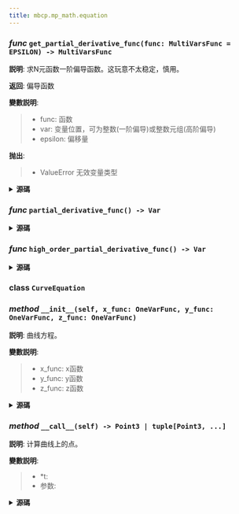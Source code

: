 ```yaml
---
title: mbcp.mp_math.equation
---
```

### *func* `get_partial_derivative_func(func: MultiVarsFunc = EPSILON) -> MultiVarsFunc`



**説明**: 求N元函数一阶偏导函数。这玩意不太稳定，慎用。

**返回**: 偏导函数

**變數説明**:
> - func: 函数  
> - var: 变量位置，可为整数(一阶偏导)或整数元组(高阶偏导)  
> - epsilon: 偏移量  

**抛出**:
> - ValueError  无效变量类型


<details>
<summary> <b>源碼</b> </summary>

```python
def get_partial_derivative_func(func: MultiVarsFunc, var: int | tuple[int, ...], epsilon: Number=EPSILON) -> MultiVarsFunc:
    """
    求N元函数一阶偏导函数。这玩意不太稳定，慎用。
    Args:
        func: 函数
        var: 变量位置，可为整数(一阶偏导)或整数元组(高阶偏导)
        epsilon: 偏移量
    Returns:
        偏导函数
    Raises:
        ValueError: 无效变量类型
    """
    if isinstance(var, int):

        def partial_derivative_func(*args: Var) -> Var:
            args_list_plus = list(args)
            args_list_plus[var] += epsilon
            args_list_minus = list(args)
            args_list_minus[var] -= epsilon
            return (func(*args_list_plus) - func(*args_list_minus)) / (2 * epsilon)
        return partial_derivative_func
    elif isinstance(var, tuple):

        def high_order_partial_derivative_func(*args: Var) -> Var:
            result_func = func
            for v in var:
                result_func = get_partial_derivative_func(result_func, v, epsilon)
            return result_func(*args)
        return high_order_partial_derivative_func
    else:
        raise ValueError('Invalid var type')
```
</details>

### *func* `partial_derivative_func() -> Var`


<details>
<summary> <b>源碼</b> </summary>

```python
def partial_derivative_func(*args: Var) -> Var:
    args_list_plus = list(args)
    args_list_plus[var] += epsilon
    args_list_minus = list(args)
    args_list_minus[var] -= epsilon
    return (func(*args_list_plus) - func(*args_list_minus)) / (2 * epsilon)
```
</details>

### *func* `high_order_partial_derivative_func() -> Var`


<details>
<summary> <b>源碼</b> </summary>

```python
def high_order_partial_derivative_func(*args: Var) -> Var:
    result_func = func
    for v in var:
        result_func = get_partial_derivative_func(result_func, v, epsilon)
    return result_func(*args)
```
</details>

### **class** `CurveEquation`
### *method* `__init__(self, x_func: OneVarFunc, y_func: OneVarFunc, z_func: OneVarFunc)`



**説明**: 曲线方程。

**變數説明**:
> - x_func: x函数  
> - y_func: y函数  
> - z_func: z函数  


<details>
<summary> <b>源碼</b> </summary>

```python
def __init__(self, x_func: OneVarFunc, y_func: OneVarFunc, z_func: OneVarFunc):
    """
        曲线方程。
        Args:
            x_func: x函数
            y_func: y函数
            z_func: z函数
        """
    self.x_func = x_func
    self.y_func = y_func
    self.z_func = z_func
```
</details>

### *method* `__call__(self) -> Point3 | tuple[Point3, ...]`



**説明**: 计算曲线上的点。

**變數説明**:
> - *t:   
> - 参数:   


<details>
<summary> <b>源碼</b> </summary>

```python
def __call__(self, *t: Var) -> Point3 | tuple[Point3, ...]:
    """
        计算曲线上的点。
        Args:
            *t:
                参数
        Returns:

        """
    if len(t) == 1:
        return Point3(self.x_func(t[0]), self.y_func(t[0]), self.z_func(t[0]))
    else:
        return tuple([Point3(x, y, z) for x, y, z in zip(self.x_func(t), self.y_func(t), self.z_func(t))])
```
</details>

